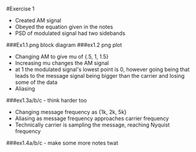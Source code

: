 #Exercise 1

 * Created AM signal
 * Obeyed the equation given in the notes
 * PSD of modulated signal had two sidebands


###Ex1.1.png block diagram
###ex1.2 png plot

 * Changing AM to give mu of {.5, 1, 1.5} 
 * Increasing mu changes the AM signal
  * at 1 the modulated signal's lowest point is 0, however going being that leads to the message signal being bigger than the carrier and losing some of the data 
  * Aliasing

###ex1.3a/b/c - think harder too

 * Changing message frequency as {1k, 2k, 5k}
 * Aliasing as message frequency approaches carrier frequency
  * Technically carrier is sampling the message, reaching Nyquist frequency

###ex1.4a/b/c - make some more notes twat
  

 
